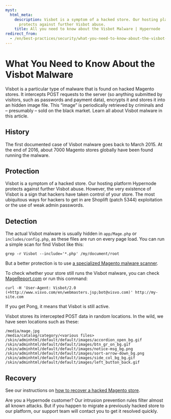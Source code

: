 ```yaml
---
myst:
  html_meta:
    description: Visbot is a symptom of a hacked store. Our hosting platform Hypernode
      protects against further Visbot abuse.
    title: All you need to know about the Visbot Malware | Hypernode
redirect_from:
  - /en/best-practices/security/what-you-need-to-know-about-the-visbot-malware/
---
```


<!-- source: https://support.hypernode.com/en/best-practices/security/what-you-need-to-know-about-the-visbot-malware/ -->

# What You Need to Know About the Visbot Malware

Visbot is a particular type of malware that is found on hacked Magento stores. It intercepts POST requests to the server (so anything submitted by visitors, such as passwords and payment data), encrypts it and stores it into an hidden image file. This “image” is periodically retrieved by criminals and – presumably – sold on the black market. Learn all about Visbot malware in this article.

## History

The first documented case of Visbot malware goes back to March 2015. At the end of 2016, about 7000 Magento stores globally have been found running the malware.

## Protection

Visbot is a symptom of a hacked store. Our hosting platform Hypernode protects against further Visbot abuse. However, the very existence of Visbot is a sign that hackers have taken control of your store. The most ubiquitous ways for hackers to get in are Shoplift (patch 5344) exploitation or the use of weak admin passwords.

## Detection

The actual Visbot malware is usually hidden in `app/Mage.php` or `includes/config.php`, as these files are run on every page load. You can run a simple scan for find Visbot like this:

```nginx
grep -r Visbot --include='*.php' /my/document/root
```

But a better protection is to use [a specialized Magento malware scanner](https://github.com/gwillem/magento-malware-collection).

To check whether your store still runs the Visbot malware, you can check [MageReport.com](https://www.magereport.com/) or run this command:

```nginx
curl -H 'User-Agent: Visbot/2.0 (+http://www.visvo.com/en/webmasters.jsp;bot@visvo.com)' http://my-site.com
```

If you get Pong, it means that Visbot is still active.

Visbot stores its intercepted POST data in random locations. In the wild, we have seen locations such as these:

```nginx
/media/mage.jpg
/media/catalog/category/<various files>
/skin/adminhtml/default/default/images/accordion_open_bg.gif
/skin/adminhtml/default/default/images/btn_gr_on_bg.gif
/skin/adminhtml/default/default/images/notice-msg_bg.png
/skin/adminhtml/default/default/images/sort-arrow-down_bg.png
/skin/adminhtml/default/default/images/side_col_bg_bg.gif
/skin/adminhtml/default/default/images/left_button_back.gif
```

## Recovery

See our instructions on [how to recover a hacked Magento store](../../best-practices/security/how-to-recover-a-hacked-magento-shop.md).

Are you a Hypernode customer? Our intrusion prevention rules filter almost all known attacks. But if you happen to migrate a previously hacked store to our platform, our support team will contact you to get it resolved quickly.
